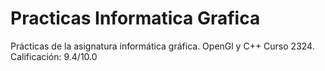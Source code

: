 # Practicas Informatica Grafica 
Prácticas de la asignatura informática gráfica.
OpenGl y C++
Curso 2324.
Calificación: 9.4/10.0
